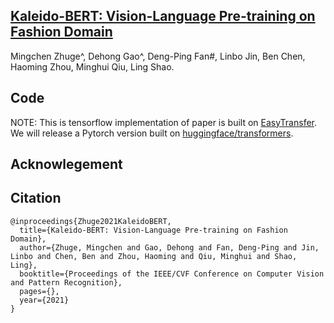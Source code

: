## [Kaleido-BERT: Vision-Language Pre-training on Fashion Domain](https://arxiv.org/pdf/2101.07663.pdf)
Mingchen Zhuge^, Dehong Gao^, Deng-Ping Fan#, Linbo Jin, Ben Chen, Haoming Zhou, Minghui Qiu, Ling Shao.

## Code
NOTE: This is tensorflow implementation of paper is built on [EasyTransfer](https://github.com/alibaba/EasyTransfer). 
      We will release a Pytorch version built on [huggingface/transformers](https://github.com/huggingface/transformers).

## Acknowlegement

## Citation
```
@inproceedings{Zhuge2021KaleidoBERT,
  title={Kaleido-BERT: Vision-Language Pre-training on Fashion Domain},
  author={Zhuge, Mingchen and Gao, Dehong and Fan, Deng-Ping and Jin, Linbo and Chen, Ben and Zhou, Haoming and Qiu, Minghui and Shao, Ling},
  booktitle={Proceedings of the IEEE/CVF Conference on Computer Vision and Pattern Recognition},
  pages={},
  year={2021}
}
```
